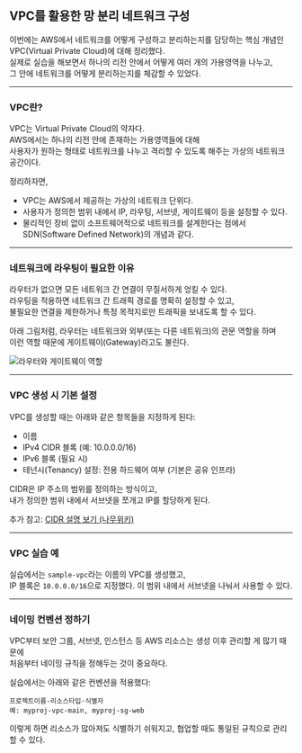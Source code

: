 ## VPC를 활용한 망 분리 네트워크 구성

이번에는 AWS에서 네트워크를 어떻게 구성하고 분리하는지를 담당하는 핵심 개념인 VPC(Virtual Private Cloud)에 대해 정리했다.  
실제로 실습을 해보면서 하나의 리전 안에서 어떻게 여러 개의 가용영역을 나누고,  
그 안에 네트워크를 어떻게 분리하는지를 체감할 수 있었다.

---

### VPC란?

VPC는 Virtual Private Cloud의 약자다.  
AWS에서는 하나의 리전 안에 존재하는 가용영역들에 대해  
사용자가 원하는 형태로 네트워크를 나누고 격리할 수 있도록 해주는 가상의 네트워크 공간이다.

정리하자면,
- VPC는 AWS에서 제공하는 가상의 네트워크 단위다.
- 사용자가 정의한 범위 내에서 IP, 라우팅, 서브넷, 게이트웨이 등을 설정할 수 있다.
- 물리적인 장비 없이 소프트웨어적으로 네트워크를 설계한다는 점에서 SDN(Software Defined Network)의 개념과 같다.

---

### 네트워크에 라우팅이 필요한 이유

라우터가 없으면 모든 네트워크 간 연결이 무질서하게 엉킬 수 있다.  
라우팅을 적용하면 네트워크 간 트래픽 경로를 명확히 설정할 수 있고,  
불필요한 연결을 제한하거나 특정 목적지로만 트래픽을 보내도록 할 수 있다.

아래 그림처럼, 라우터는 네트워크와 외부(또는 다른 네트워크)의 관문 역할을 하며  
이런 역할 때문에 게이트웨이(Gateway)라고도 불린다.

![라우터와 게이트웨이 역할](https://prod-files-secure.s3.us-west-2.amazonaws.com/1eaedece-cc5e-4be8-bef8-1da4334ab8fb/67d61924-67f6-42e6-849b-4fed11a6c9e5/Untitled.png)

---

### VPC 생성 시 기본 설정

VPC를 생성할 때는 아래와 같은 항목들을 지정하게 된다:

- 이름
- IPv4 CIDR 블록 (예: 10.0.0.0/16)
- IPv6 블록 (필요 시)
- 테넌시(Tenancy) 설정: 전용 하드웨어 여부 (기본은 공유 인프라)

CIDR은 IP 주소의 범위를 정의하는 방식이고,  
내가 정의한 범위 내에서 서브넷을 쪼개고 IP를 할당하게 된다.

추가 참고: [CIDR 설명 보기 (나무위키)](https://namu.wiki/w/CIDR)

---

### VPC 실습 예

실습에서는 `sample-vpc`라는 이름의 VPC를 생성했고,  
IP 블록은 `10.0.0.0/16`으로 지정했다. 이 범위 내에서 서브넷을 나눠서 사용할 수 있다.

---

### 네이밍 컨벤션 정하기

VPC부터 보안 그룹, 서브넷, 인스턴스 등 AWS 리소스는 생성 이후 관리할 게 많기 때문에  
처음부터 네이밍 규칙을 정해두는 것이 중요하다.

실습에서는 아래와 같은 컨벤션을 적용했다:

```
프로젝트이름-리소스타입-식별자
예: myproj-vpc-main, myproj-sg-web
```

이렇게 하면 리소스가 많아져도 식별하기 쉬워지고, 협업할 때도 통일된 규칙으로 관리할 수 있다.
